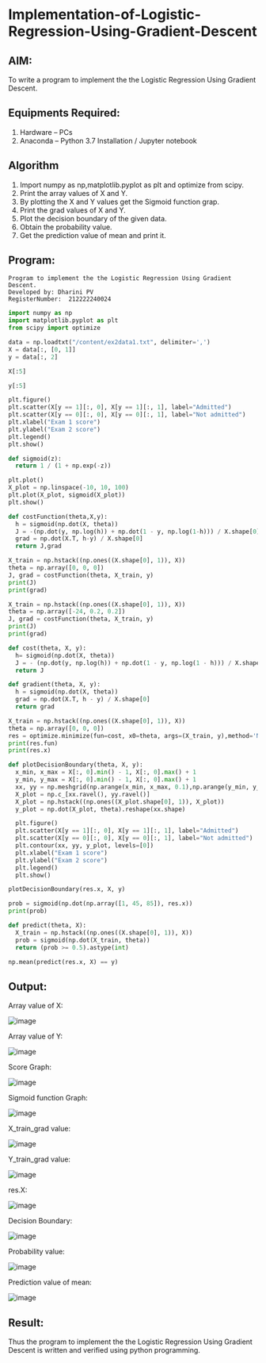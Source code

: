 # Implementation-of-Logistic-Regression-Using-Gradient-Descent

## AIM:
To write a program to implement the the Logistic Regression Using Gradient Descent.

## Equipments Required:
1. Hardware – PCs
2. Anaconda – Python 3.7 Installation / Jupyter notebook

## Algorithm
1. Import numpy as np,matplotlib.pyplot as plt and optimize from scipy.
2. Print the array values of X and Y.
3. By plotting the X and Y values get the Sigmoid function grap.
4. Print the grad values of X and Y.
5. Plot the decision boundary of the given data.
6. Obtain the probability value.
7. Get the prediction value of mean and print it.

## Program:
```
Program to implement the the Logistic Regression Using Gradient Descent.
Developed by: Dharini PV
RegisterNumber:  212222240024
```
```python
import numpy as np
import matplotlib.pyplot as plt
from scipy import optimize

data = np.loadtxt("/content/ex2data1.txt", delimiter=',')
X = data[:, [0, 1]]
y = data[:, 2]

X[:5]

y[:5]

plt.figure()
plt.scatter(X[y == 1][:, 0], X[y == 1][:, 1], label="Admitted")
plt.scatter(X[y == 0][:, 0], X[y == 0][:, 1], label="Not admitted")
plt.xlabel("Exam 1 score")
plt.ylabel("Exam 2 score")
plt.legend()
plt.show()

def sigmoid(z):
  return 1 / (1 + np.exp(-z))

plt.plot()
X_plot = np.linspace(-10, 10, 100)
plt.plot(X_plot, sigmoid(X_plot))
plt.show()

def costFunction(theta,X,y):
  h = sigmoid(np.dot(X, theta))
  J = -(np.dot(y, np.log(h)) + np.dot(1 - y, np.log(1-h))) / X.shape[0]
  grad = np.dot(X.T, h-y) / X.shape[0]
  return J,grad

X_train = np.hstack((np.ones((X.shape[0], 1)), X))
theta = np.array([0, 0, 0])
J, grad = costFunction(theta, X_train, y)
print(J)
print(grad)

X_train = np.hstack((np.ones((X.shape[0], 1)), X))
theta = np.array([-24, 0.2, 0.2])
J, grad = costFunction(theta, X_train, y)
print(J)
print(grad)

def cost(theta, X, y):
  h= sigmoid(np.dot(X, theta))
  J = - (np.dot(y, np.log(h)) + np.dot(1 - y, np.log(1 - h))) / X.shape[0]
  return J

def gradient(theta, X, y):
  h = sigmoid(np.dot(X, theta))
  grad = np.dot(X.T, h - y) / X.shape[0]
  return grad

X_train = np.hstack((np.ones((X.shape[0], 1)), X))
theta = np.array([0, 0, 0])
res = optimize.minimize(fun=cost, x0=theta, args=(X_train, y),method='Newton-CG', jac=gradient)
print(res.fun)
print(res.x)

def plotDecisionBoundary(theta, X, y):
  x_min, x_max = X[:, 0].min() - 1, X[:, 0].max() + 1
  y_min, y_max = X[:, 0].min() - 1, X[:, 0].max() + 1
  xx, yy = np.meshgrid(np.arange(x_min, x_max, 0.1),np.arange(y_min, y_max, 0.1))
  X_plot = np.c_[xx.ravel(), yy.ravel()]
  X_plot = np.hstack((np.ones((X_plot.shape[0], 1)), X_plot))
  y_plot = np.dot(X_plot, theta).reshape(xx.shape)

  plt.figure()
  plt.scatter(X[y == 1][:, 0], X[y == 1][:, 1], label="Admitted")
  plt.scatter(X[y == 0][:, 0], X[y == 0][:, 1], label="Not admitted")
  plt.contour(xx, yy, y_plot, levels=[0])
  plt.xlabel("Exam 1 score")
  plt.ylabel("Exam 2 score")
  plt.legend()
  plt.show()

plotDecisionBoundary(res.x, X, y)

prob = sigmoid(np.dot(np.array([1, 45, 85]), res.x))
print(prob)

def predict(theta, X):
  X_train = np.hstack((np.ones((X.shape[0], 1)), X))
  prob = sigmoid(np.dot(X_train, theta))
  return (prob >= 0.5).astype(int)

np.mean(predict(res.x, X) == y)
```
## Output:

Array value of X:

![image](https://github.com/DHARINIPV/-Implementation-of-Logistic-Regression-Using-Gradient-Descent/assets/119400845/8addc02a-f4eb-45c0-93b6-73b1343b5902)

Array value of Y:

![image](https://github.com/DHARINIPV/-Implementation-of-Logistic-Regression-Using-Gradient-Descent/assets/119400845/bbc81769-1622-49f5-b996-497017d37fc3)

Score Graph:

![image](https://github.com/DHARINIPV/-Implementation-of-Logistic-Regression-Using-Gradient-Descent/assets/119400845/93b1d3cc-b255-4c2f-9136-c86947992e08)

Sigmoid function Graph:

![image](https://github.com/DHARINIPV/-Implementation-of-Logistic-Regression-Using-Gradient-Descent/assets/119400845/c8683429-c7d7-44f5-b354-a8c0fe64a7cb)

X_train_grad value:

![image](https://github.com/DHARINIPV/-Implementation-of-Logistic-Regression-Using-Gradient-Descent/assets/119400845/2b051b91-910c-4a90-bead-855b0983d6e1)

Y_train_grad value:

![image](https://github.com/DHARINIPV/-Implementation-of-Logistic-Regression-Using-Gradient-Descent/assets/119400845/3ceb4da8-c5b0-4722-997e-136bb5827b7b)

res.X:

![image](https://github.com/DHARINIPV/-Implementation-of-Logistic-Regression-Using-Gradient-Descent/assets/119400845/8cd1eabf-3e59-43cd-b2bd-f6941dad674b)

Decision Boundary:

![image](https://github.com/DHARINIPV/-Implementation-of-Logistic-Regression-Using-Gradient-Descent/assets/119400845/5ab72b30-51b5-44fc-87ba-d4c8a343280b)

Probability value:

![image](https://github.com/DHARINIPV/-Implementation-of-Logistic-Regression-Using-Gradient-Descent/assets/119400845/9247a2dd-c550-45ba-b2f4-da94d8088ed0)

Prediction value of mean:

![image](https://github.com/DHARINIPV/-Implementation-of-Logistic-Regression-Using-Gradient-Descent/assets/119400845/3647e888-bdfa-4bce-bea1-545f0b4e47ac)

## Result:

Thus the program to implement the the Logistic Regression Using Gradient Descent is written and verified using python programming.

